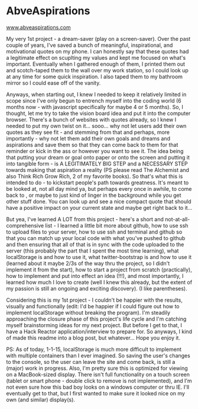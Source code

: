 AbveAspirations
===============

www.abveaspirations.com

My very 1st project - a dream-saver (play on a screen-saver). Over the past couple of years, I've saved a bunch of meaningful, inspirational, and motivational quotes on my phone. I can honestly say that these quotes had a legitimate effect on scuplting my values and kept me focused on what's important. Eventually when I gathered enough of them, I printed them out and scotch-taped them to the wall over my work station, so I could look up at any time for some quick inspiration. I also taped them to my bathroom mirror so I could ease off of the vanity. 

Anyways, when starting out, I knew I needed to keep it relatively limited in scope since I've only begun to entrench myself into the coding world (6 months now - with javascript specifically for maybe 4 or 5 months). So, I thought, let me try to take the vision board idea and put it into the computer browser. There's a bunch of websites with quotes already, so I knew I needed to put my own twist on it... sooo... why not let users add their own quotes as they see fit - and stemming from that and perhaps, more importantly - why not let them add their own goals and dreams and aspirations and save them so that they can come back to them for that reminder or kick in the ass or however you want to see it. The idea being that putting your dream or goal onto paper or onto the screen and putting it into tangible form  - is A LEGITIMATELY BIG STEP and a NECESSARY STEP towards making that aspiration a reality (PS please read The Alchemist and also Think Rich Grow Rich, 2 of my favorite books). So that's what this is intended to do - to kickstart people's path towards greatness. It's meant to be looked at, not all day mind ya, but perhaps every once in awhile, to come back to , or maybe to just kind of linger in the background while you get other stuff done. You can look up and see a nice compact quote that should have a positive impact on your current state and maybe get right back to it...

But yea, I've learned A LOT from this project - here's a short and not-at-all-comprehensive list - I learned a little bit more about github, how to use ssh to upload files to your server, how to use ssh and terminal and github so that you can match up your local code with what you've pushed to github and then ensuring that all of that is in sync with the code uploaded to the server (this probably the part that I spent the most time learning), what localStorage is and how to use it, what twitter-bootstrap is and how to use it (learned about it maybe 2/3s of the way thru the project, so I didn't implement it from the start), how to start a project from scratch (practically), how to implement and put into effect an idea (!!!), and most importantly, I learned how much I love to create (well I knew this already, but the extent of my passion is still an ongoing and exciting discovery). (I like parentheses).

Considering this is my 1st project - I couldn't be happier with the results, visually and functionally (edit: I'd be happier if I could figure out how to implement localStorage without breaking the program). I'm steadily approaching the closure phase of this project's life cycle and I'm catching myself brainstorming ideas for my next project. But before I get to that, I have a Hack Reactor application/interview to prepare for. So anyways, I kind of made this readme into a blog post, but whatever... Hope you enjoy it.


PS: As of today, 1-1-15, localStorage is much more difficult to implement with multiple containers than I ever imagined. So saving the user's changes to the console, so the user can leave the site and come back, is still a (major) work in progress. Also, I'm pretty sure this is optimized for viewing on a MacBook-sized display. There isn't full functionality on a touch screen (tablet or smart phone - double click to remove is not implemented), and I'm not even sure how this bad boy looks on a windows computer or thru IE. I'll eventually get to that, but I first wanted to make sure it looked nice on my own (and similar) display(s).
